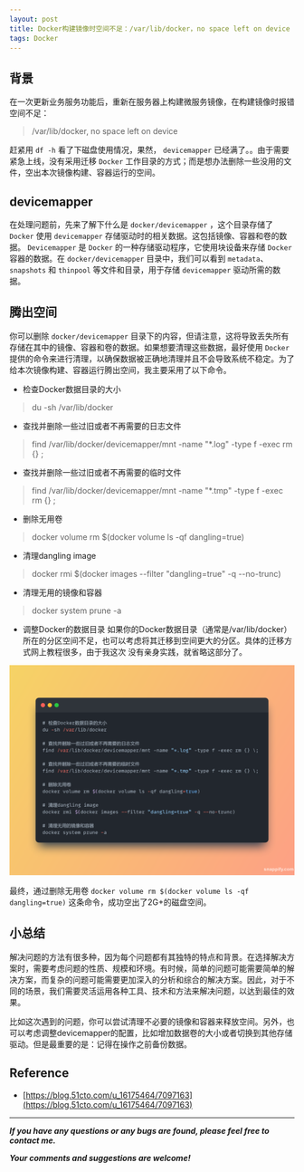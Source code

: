 ```yaml
---
layout: post
title: Docker构建镜像时空间不足：/var/lib/docker，no space left on device
tags: Docker
---
```


## 背景

在一次更新业务服务功能后，重新在服务器上构建微服务镜像，在构建镜像时报错空间不足：

> /var/lib/docker, no space left on device

赶紧用 `df -h` 看了下磁盘使用情况，果然， `devicemapper` 已经满了。。由于需要紧急上线，没有采用迁移 `Docker` 工作目录的方式；而是想办法删除一些没用的文件，空出本次镜像构建、容器运行的空间。

## devicemapper

在处理问题前，先来了解下什么是 `docker/devicemapper` ，这个目录存储了 `Docker` 使用 `devicemapper` 存储驱动时的相关数据。这包括镜像、容器和卷的数据。 `Devicemapper` 是 `Docker` 的一种存储驱动程序，它使用块设备来存储 `Docker` 容器的数据。在 `docker/devicemapper` 目录中，我们可以看到 `metadata`、`snapshots` 和 `thinpool` 等文件和目录，用于存储 `devicemapper` 驱动所需的数据。

## 腾出空间

你可以删除 `docker/devicemapper` 目录下的内容，但请注意，这将导致丢失所有存储在其中的镜像、容器和卷的数据。如果想要清理这些数据，最好使用 `Docker` 提供的命令来进行清理，以确保数据被正确地清理并且不会导致系统不稳定。为了给本次镜像构建、容器运行腾出空间，我主要采用了以下命令。

* 检查Docker数据目录的大小

> du -sh /var/lib/docker

* 查找并删除一些过旧或者不再需要的日志文件

> find /var/lib/docker/devicemapper/mnt -name "*.log" -type f -exec rm {} \; 

* 查找并删除一些过旧或者不再需要的临时文件

> find /var/lib/docker/devicemapper/mnt -name "*.tmp" -type f -exec rm {} \; 

* 删除无用卷

> docker volume rm $(docker volume ls -qf dangling=true)

* 清理dangling image

> docker rmi $(docker images --filter "dangling=true" -q --no-trunc)

* 清理无用的镜像和容器

> docker system prune -a

* 调整Docker的数据目录
如果你的Docker数据目录（通常是/var/lib/docker）所在的分区空间不足，也可以考虑将其迁移到空间更大的分区。具体的迁移方式网上教程很多，由于我这次
没有亲身实践，就省略这部分了。

![2023-12-16-DFSnap.png](https://github.com/heartsuit/heartsuit.github.io/raw/master/pictures/2023-12-16-DFSnap.png)

最终，通过删除无用卷 `docker volume rm $(docker volume ls -qf dangling=true)` 这条命令，成功空出了2G+的磁盘空间。

## 小总结

解决问题的方法有很多种，因为每个问题都有其独特的特点和背景。在选择解决方案时，需要考虑问题的性质、规模和环境。有时候，简单的问题可能需要简单的解决方案，而复杂的问题可能需要更加深入的分析和综合的解决方案。因此，对于不同的场景，我们需要灵活运用各种工具、技术和方法来解决问题，以达到最佳的效果。

比如这次遇到的问题，你可以尝试清理不必要的镜像和容器来释放空间。另外，也可以考虑调整devicemapper的配置，比如增加数据卷的大小或者切换到其他存储驱动。但是最重要的是：记得在操作之前备份数据。

## Reference

* [https://blog.51cto.com/u_16175464/7097163](https://blog.51cto.com/u_16175464/7097163)

---

**_If you have any questions or any bugs are found, please feel free to contact me._**

**_Your comments and suggestions are welcome!_**
